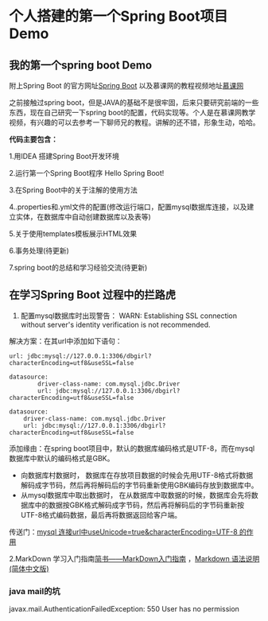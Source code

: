 # 个人搭建的第一个Spring Boot项目Demo

## 我的第一个spring boot Demo

附上Spring Boot 的官方网址[Spring Boot](http://projects.spring.io/spring-boot/)
以及慕课网的教程视频地址[慕课网](http://www.imooc.com)


之前接触过spring boot，但是JAVA的基础不是很牢固，后来只要研究前端的一些东西，现在自己研究一下spring boot的配置，代码实现等。个人是在慕课网教学视频，有兴趣的可以去参考一下聊师兄的教程。讲解的还不错，形象生动，哈哈。

**代码主要包含：**

1.用IDEA 搭建Spring Boot开发环境

2.运行第一个Spring Boot程序 Hello Spring Boot!

3.在Spring Boot中的关于注解的使用方法

4..properties和.yml文件的配置(修改运行端口，配置mysql数据库连接，以及建立实体，在数据库中自动创建数据库以及表等) 

5.关于使用templates模板展示HTML效果

6.事务处理(待更新)

7.spring boot的总结和学习经验交流(待更新)

## 在学习Spring Boot 过程中的拦路虎

1. 配置mysql数据库时出现警告：
WARN: Establishing SSL connection without server's identity verification is not recommended. 

解决方案：在其url中添加如下语句：
```
url: jdbc:mysql://127.0.0.1:3306/dbgirl?characterEncoding=utf8&useSSL=false

```
```
datasource:
        driver-class-name: com.mysql.jdbc.Driver
        url: jdbc:mysql://127.0.0.1:3306/dbgirl?characterEncoding=utf8&useSSL=false
```

    datasource:
        driver-class-name: com.mysql.jdbc.Driver
        url: jdbc:mysql://127.0.0.1:3306/dbgirl?characterEncoding=utf8&useSSL=false
添加缘由：在spring boot项目中，默认的数据库编码格式是UTF-8，而在mysql数据库中默认的编码格式是GBK。

- 向数据库村数据时， 数据库在存放项目数据的时候会先用UTF-8格式将数据解码成字节码，然后再将解码后的字节码重新使用GBK编码存放到数据库中。
- 从mysql数据库中取出数据时，  在从数据库中取数据的时候，数据库会先将数据库中的数据按GBK格式解码成字节码，然后再将解码后的字节码重新按UTF-8格式编码数据，最后再将数据返回给客户端。

传送门：[mysql 连接url中useUnicode=true&characterEncoding=UTF-8 的作用](http://www.cnblogs.com/xuefuwu/archive/2012/05/06/2486577.html)

2.MarkDown 学习入门指南[简书——MarkDown入门指南](http://www.jianshu.com/p/1e402922ee32/)    ，[Markdown 语法说明 (简体中文版)](http://www.appinn.com/markdown/)   
    
    
###  java mail的坑

javax.mail.AuthenticationFailedException: 550 User has no permission    